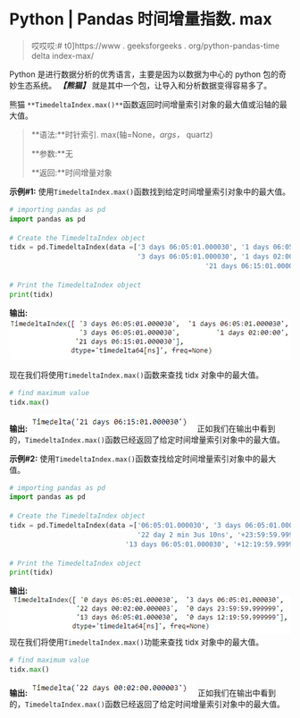 # Python | Pandas 时间增量指数. max

> 哎哎哎:# t0]https://www . geeksforgeeks . org/python-pandas-time delta index-max/

Python 是进行数据分析的优秀语言，主要是因为以数据为中心的 python 包的奇妙生态系统。 ***【熊猫】*** 就是其中一个包，让导入和分析数据变得容易多了。

熊猫 `**TimedeltaIndex.max()**`函数返回时间增量索引对象的最大值或沿轴的最大值。

> **语法:**时针索引. max(轴=None，*args，* quartz)
> 
> **参数:**无
> 
> **返回:**时间增量对象

**示例#1:** 使用`TimedeltaIndex.max()`函数找到给定时间增量索引对象中的最大值。

```py
# importing pandas as pd
import pandas as pd

# Create the TimedeltaIndex object
tidx = pd.TimedeltaIndex(data =['3 days 06:05:01.000030', '1 days 06:05:01.000030',
                                '3 days 06:05:01.000030', '1 days 02:00:00',
                                                 '21 days 06:15:01.000030'])

# Print the TimedeltaIndex object
print(tidx)
```

**输出:**
![](img/7d3de5b21d4bb4033f6290dd3d245349.png)

现在我们将使用`TimedeltaIndex.max()`函数来查找 tidx 对象中的最大值。

```py
# find maximum value
tidx.max()
```

**输出:**
![](img/761aa55351d764c7e6cb10ced8309c9e.png)
正如我们在输出中看到的，`TimedeltaIndex.max()`函数已经返回了给定时间增量索引对象中的最大值。

**示例#2:** 使用`TimedeltaIndex.max()`函数查找给定时间增量索引对象中的最大值。

```py
# importing pandas as pd
import pandas as pd

# Create the TimedeltaIndex object
tidx = pd.TimedeltaIndex(data =['06:05:01.000030', '3 days 06:05:01.000030',
                                '22 day 2 min 3us 10ns', '+23:59:59.999999',
                             '13 days 06:05:01.000030', '+12:19:59.999999'])

# Print the TimedeltaIndex object
print(tidx)
```

**输出:**
![](img/99af06b6e7d9ef26ec02fae9c63a14c1.png)
现在我们将使用`TimedeltaIndex.max()`功能来查找 tidx 对象中的最大值。

```py
# find maximum value
tidx.max()
```

**输出:**
![](img/62050ec3c77da744e677a066f818a249.png)
正如我们在输出中看到的，`TimedeltaIndex.max()`函数已经返回了给定时间增量索引对象中的最大值。